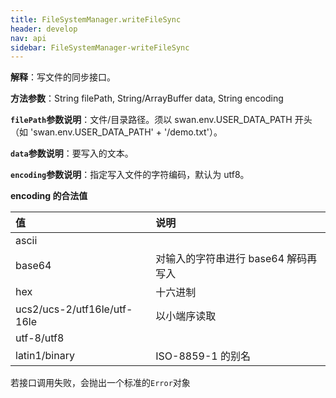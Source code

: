 ```yaml
---
title: FileSystemManager.writeFileSync
header: develop
nav: api
sidebar: FileSystemManager-writeFileSync
---
```



**解释**：写文件的同步接口。

**方法参数**：String filePath, String/ArrayBuffer data, String encoding

**`filePath`参数说明**：文件/目录路径。须以 swan.env.USER_DATA_PATH 开头（如 'swan.env.USER_DATA_PATH' + '/demo.txt'）。

**`data`参数说明**：要写入的文本。

**`encoding`参数说明**：指定写入文件的字符编码，默认为 utf8。

**encoding 的合法值**

|值|说明|
|:----|:----|
|ascii| |
|base64|对输入的字符串进行 base64 解码再写入|
|hex|十六进制|
|ucs2/ucs-2/utf16le/utf-16le|以小端序读取|
|utf-8/utf8||
|latin1/binary|ISO-8859-1 的别名|

若接口调用失败，会抛出一个标准的`Error`对象